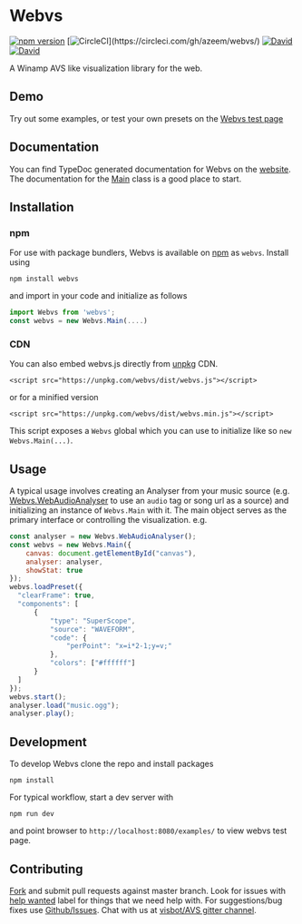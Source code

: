 # Webvs

[![npm version](https://badge.fury.io/js/webvs.svg)](https://www.npmjs.com/package/webvs)
[![CircleCI](https://img.shields.io/circleci/project/azeem/webvs.svg?)](https://circleci.com/gh/azeem/webvs/)
[![David](https://img.shields.io/david/azeem/webvs.svg)](https://david-dm.org/azeem/webvs)
[![David](https://img.shields.io/david/dev/azeem/webvs.svg)](https://david-dm.org/azeem/webvs?type=dev)

A Winamp AVS like visualization library for the web.

## Demo

Try out some examples, or test your own presets on the [Webvs test page](http://azeemarshad.in/webvs/examples/)

## Documentation

You can find TypeDoc generated documentation for Webvs on the [website](http://azeemarshad.in/webvs/).
The documentation for the [Main](http://azeemarshad.in/webvs/classes/main.html) class is a good place to start.

## Installation

### npm

For use with package bundlers, Webvs is available on [npm](https://www.npmjs.com/package/webvs) as `webvs`. Install using

	npm install webvs

and import in your code and initialize as follows

```js
import Webvs from 'webvs';
const webvs = new Webvs.Main(....)
```

### CDN

You can also embed webvs.js directly from [unpkg](https://unpkg.com) CDN.

	<script src="https://unpkg.com/webvs/dist/webvs.js"></script>

or for a minified version

	<script src="https://unpkg.com/webvs/dist/webvs.min.js"></script>

This script exposes a `Webvs` global which you can use to initialize like so `new Webvs.Main(...)`.

## Usage
A typical usage involves creating an Analyser from your music source (e.g. [Webvs.WebAudioAnalyser](http://azeemarshad.in/webvs/classes/webaudioanalyser.html) to use an `audio` tag or song url as a source) and initializing an instance of `Webvs.Main` with it. The main object serves as the primary interface or controlling the visualization. e.g.

```js
const analyser = new Webvs.WebAudioAnalyser();
const webvs = new Webvs.Main({
    canvas: document.getElementById("canvas"),
    analyser: analyser,
    showStat: true
});
webvs.loadPreset({
  "clearFrame": true,
  "components": [
      {
          "type": "SuperScope",
          "source": "WAVEFORM",
          "code": {
              "perPoint": "x=i*2-1;y=v;"
          },
          "colors": ["#ffffff"]
      }
  ]
});
webvs.start();
analyser.load("music.ogg");
analyser.play();
```

## Development

To develop Webvs clone the repo and install packages

	npm install

For typical workflow, start a dev server with

	npm run dev

and point browser to `http://localhost:8080/examples/` to view webvs test page.

## Contributing

[Fork](https://github.com/azeem/webvs/fork) and submit pull requests against master branch. Look for issues with [help wanted](https://github.com/azeem/webvs/issues?q=is%3Aissue+is%3Aopen+label%3A%22help+wanted%22) label for things that we need help with. For suggestions/bug fixes use [Github/Issues](https://github.com/azeem/webvs/issues). Chat with us at [visbot/AVS gitter channel](https://gitter.im/visbot/AVS).